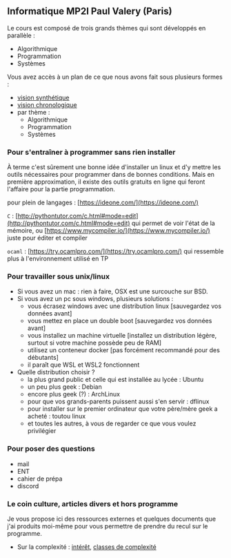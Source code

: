 ## Informatique MP2I Paul Valery (Paris)

Le cours est composé de trois grands thèmes qui sont développés en
parallèle :
* Algorithmique
* Programmation
* Systèmes

Vous avez accès à un plan de ce que nous avons fait sous plusieurs
formes :
* [vision synthétique](Cours/synthese.md)
* [vision chronologique](Cours/chronologie)
* par thème :
  * Algorithmique
  * Programmation
  * Systèmes

### Pour s'entraîner à programmer sans rien installer

À terme c'est sûrement une bonne idée d'installer un linux et d'y
mettre les outils nécessaires pour programmer dans de bonnes
conditions. Mais en première approximation, il existe des outils
gratuits en ligne qui feront l'affaire pour la partie programmation.

pour plein de langages : [https://ideone.com/](https://ideone.com/)

`C` :
[http://pythontutor.com/c.html#mode=edit](http://pythontutor.com/c.html#mode=edit)
qui permet de voir l'état de la mémoire, ou
[https://www.mycompiler.io/](https://www.mycompiler.io/) juste pour
éditer et compiler

`ocaml` : [https://try.ocamlpro.com/](https://try.ocamlpro.com/) qui
ressemble plus à l'environnement utilisé en TP


### Pour travailler sous unix/linux

* Si vous avez un mac : rien à faire, OSX est une surcouche sur BSD.
* Si vous avez un pc sous windows, plusieurs solutions :
  * vous écrasez windows avec une distribution linux [sauvegardez vos
    données avant]
  * vous mettez en place un double boot [sauvegardez vos
    données avant]
  * vous installez un machine virtuelle [installez un distribution
    légère, surtout si votre machine possède peu de RAM]
  * utilisez un conteneur docker [pas forcément recommandé pour des
    débutants]
  * il paraît que WSL et WSL2 fonctionnent
* Quelle distribution choisir ?
  * la plus grand public et celle qui est installée au lycée : Ubuntu
  * un peu plus geek : Debian
  * encore plus geek (?) : ArchLinux
  * pour que vos grands-parents puissent aussi s'en servir : dflinux
  * pour installer sur le premier ordinateur que votre père/mère geek
    a acheté : toutou linux
  * et toutes les autres, à vous de regarder ce que vous voulez privilégier

### Pour poser des questions

* mail
* ENT
* cahier de prépa
* discord

### Le coin culture, articles divers et hors programme
Je vous propose ici des ressources externes et quelques documents que
j'ai produits moi-même pour vous permettre de prendre du recul sur le
programme.

* Sur la complexité :
  [intérêt](https://www.lemonde.fr/blog/binaire/2021/04/16/henri-potier-a-lecole-de-la-complexite/),
  [classes de complexité](https://interstices.info/la-theorie-de-la-complexite-algorithmique/)

